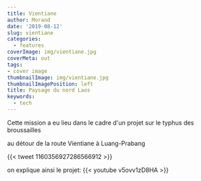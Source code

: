 ```yaml
---
title: Vientiane
author: Morand
date: '2019-08-12'
slug: vientiane
categories:
  - features
coverImage: img/vientiane.jpg
coverMeta: out
tags:
- cover image
thumbnailImage: img/vientiane.jpg
thumbnailImagePosition: left
title: Paysage du nord Laos
keywords:
  - tech
---
```


Cette mission a eu lieu dans le cadre d'un projet sur le typhus des broussailles

<!--more-->
au détour de la route Vientiane à Luang-Prabang

{{< tweet 1160356927286566912 >}}

on explique ainsi le projet:
{{< youtube v5ovv1zD8HA >}}
